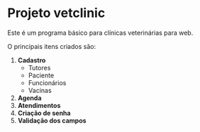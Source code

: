 # Projeto vetclinic

Este é um programa básico para clínicas veterinárias para web.

O principais itens criados são:<br/>
  1. **Cadastro**<br/>
       - Tutores
       - Paciente
       - Funcionários
       - Vacinas
  2. **Agenda**
  3. **Atendimentos**
  4. **Criação de senha**
  5. **Validação dos campos**
